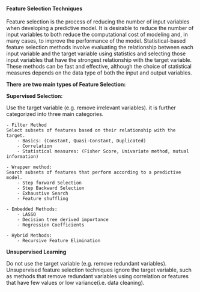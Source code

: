 #### Feature Selection Techniques

Feature selection is the process of reducing the number of input variables when developing a predictive model. It is desirable to reduce the number of input variables to both reduce the computational cost of modeling and, in many cases, to improve the performance of the model. Statistical-based feature selection methods involve evaluating the relationship between each input variable and the target variable using statistics and selecting those input variables that have the strongest relationship with the target variable. These methods can be fast and effective, although the choice of statistical measures depends on the data type of both the input and
output variables.


**There are two main types of Feature Selection:**

**Supervised Selection:**  

Use the target variable (e.g. remove irrelevant variables). it is further categorized into three main categories. 
    
    - Filter Method
    Select subsets of features based on their relationship with the target.
        - Basics: (Constant, Quasi-Constant, Duplicated)
        - Correlation 
        - Statistical measures: (Fisher Score, Univariate method, mutual information)

    - Wrapper method:
    Search subsets of features that perform according to a predictive model.
        - Step forward Selection 
        - Step Backward Selection 
        - Exhaustive Search 
        - Feature shuffling 

    - Embedded Methods:
        - LASSO
        - Decision tree derived importance 
        - Regression Coefficients 

    - Hybrid Methods:
        - Recursive Feature Elimination 

**Unsupervised Learning**

Do not use the target variable (e.g. remove redundant variables). Unsupervised feature selection techniques ignore the target variable, such as methods that
remove redundant variables using correlation or features that have few values or low variance(i.e. data cleaning).